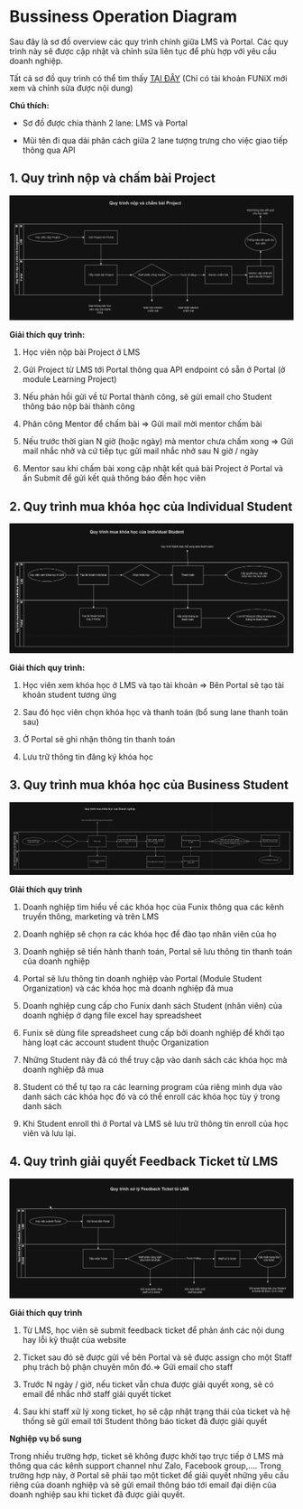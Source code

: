 # Bussiness Operation Diagram

Sau đây là sơ đồ overview các quy trình chính giữa LMS và Portal. Các quy trình này sẽ được cập nhật và chỉnh sửa liên tục để phù hợp với yêu cầu doanh nghiệp.

Tất cả sơ đồ quy trình có thể tìm thấy [TẠI ĐÂY](https://drive.google.com/file/d/1AXBw_ewzdQzoJnYit2YDHxyVsHoBYSRF/view?usp=sharing) (Chỉ có tài khoản FUNiX mới xem và chỉnh sửa được nội dung)

**Chú thích:**

- Sơ đồ được chia thành 2 lane: LMS và Portal

- Mũi tên đi qua dải phân cách giữa 2 lane tượng trưng cho việc giao tiếp thông qua API

## 1. Quy trình nộp và chấm bài Project

<img src="../assets/2.images/2.Business_operation_workflow/1.project_submission.png">

**Giải thích quy trình:**

1. Học viên nộp bài Project ở LMS

2. Gửi Project từ LMS tới Portal thông qua API endpoint có sẵn ở Portal (ở module Learning Project)

3. Nếu phản hồi gửi về từ Portal thành công, sẽ gửi email cho Student thông báo nộp bài thành công

4. Phân công Mentor để chấm bài => Gửi mail mời mentor chấm bài

5. Nếu trước thời gian N giờ (hoặc ngày) mà mentor chưa chấm xong => Gửi mail nhắc nhở và cứ tiếp tục gửi mail nhắc nhở sau N giờ / ngày

6. Mentor sau khi chấm bài xong cập nhật kết quả bài Project ở Portal và ấn Submit để gửi kết quả thông báo đến học viên

## 2. Quy trình mua khóa học của Individual Student

<img src="../assets/2.images/2.Business_operation_workflow/2.individual_student_journey.png">

**Giải thích quy trình:**

1. Học viên xem khóa học ở LMS và tạo tài khoản => Bên Portal sẽ tạo tài khoản student tương ứng

2. Sau đó học viên chọn khóa học và thanh toán (bổ sung lane thanh toán sau)

3. Ở Portal sẽ ghi nhận thông tin thanh toán

4. Lưu trữ thông tin đăng ký khóa học

## 3. Quy trình mua khóa học của Business Student

<img src="../assets/2.images/2.Business_operation_workflow/3.business_student_journey.png">

**GIải thích quy trình**

1. Doanh nghiệp tìm hiểu về các khóa học của Funix thông qua các kênh truyền thông, marketing và trên LMS

2. Doanh nghiệp sẽ chọn ra các khóa học để đào tạo nhân viên của họ

3. Doanh nghiệp sẽ tiến hành thanh toán, Portal sẽ lưu thông tin thanh toán của doanh nghiệp

4. Portal sẽ lưu thông tin doanh nghiệp vào Portal (Module Student Organization) và các khóa học mà doanh nghiệp đã mua

5. Doanh nghiệp cung cấp cho Funix danh sách Student (nhân viên) của doanh nghiệp ở dạng file excel hay spreadsheet

6. Funix sẽ dùng file spreadsheet cung cấp bởi doanh nghiệp để khởi tạo hàng loạt các account student thuộc Organization

7. Những Student này đã có thể truy cập vào danh sách các khóa học mà doanh nghiệp đã mua

8. Student có thể tự tạo ra các learning program của riêng mình dựa vào danh sách các khóa học đó và có thể enroll các khóa học tùy ý trong danh sách

9. Khi Student enroll thì ở Portal và LMS sẽ lưu trữ thông tin enroll của học viên và lưu lại.

## 4. Quy trình giải quyết Feedback Ticket từ LMS

<img src="../assets/2.images/2.Business_operation_workflow/4.feedback_ticket_management.png">

**Giải thích quy trình**

1. Từ LMS, học viên sẽ submit feedback ticket để phản ánh các nội dung hay lỗi kỹ thuật của website

2. Ticket sau đó sẽ được gửi về bên Portal và sẽ được assign cho một Staff phụ trách bộ phận chuyên môn đó.=> Gửi email cho staff

3. Trước N ngày / giờ, nếu ticket vẫn chưa được giải quyết xong, sẽ có email để nhắc nhở staff giải quyết ticket

4. Sau khi staff xử lý xong ticket, họ sẽ cập nhật trạng thái của ticket và hệ thống sẽ gửi email tới Student thông báo ticket đã được giải quyết

**Nghiệp vụ bổ sung**

Trong nhiều trường hợp, ticket sẽ không được khởi tạo trực tiếp ở LMS mà thông qua các kênh support channel như Zalo, Facebook group,.... Trong trường hợp này, ở Portal sẽ phải tạo một ticket để giải quyết những yêu cầu riêng của doanh nghiệp và sẽ gửi email thông báo tới email đại diện của doanh nghiệp sau khi ticket đã được giải quyết.
